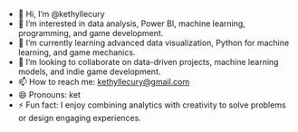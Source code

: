 - 👋 Hi, I’m @kethyllecury  
- 👀 I’m interested in data analysis, Power BI, machine learning, programming, and game development.  
- 🌱 I’m currently learning advanced data visualization, Python for machine learning, and game mechanics.  
- 💞️ I’m looking to collaborate on data-driven projects, machine learning models, and indie game development.  
- 📫 How to reach me: kethyllecury@gmail.com 
- 😄 Pronouns: ket  
- ⚡ Fun fact: I enjoy combining analytics with creativity to solve problems or design engaging experiences.  

